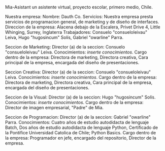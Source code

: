 Mia-Asistant
un asistente virtual, proyecto escolar, primero medio, Chile.

Nuestra empresa:
Nombre: Dauth Co.
Servicios: Nuestra empresa presta servicios de programacion general, de marketing y de diseño de interfaces.
Direccion de la empresa: Alacena debajo de la Escalera, Privet Drive 4, Little Whinging, Surrey, Inglaterra
Trabajadores: Consuelo "consueloleivau" Leiva, Hugo "hugosincum" Solís, Gabriel "owarline" Parra.

Seccion de Marketing:
Director (a) de la seccion: Consuelo "consueloleivau" Leiva.
Conocimientos: *inserte conocimientos*.
Cargo dentro de la empresa: Directora de marketing, Directora creativa, Cara principal de la empresa, encargada del diseño de presentaciones.

Seccion Creativa:
Director (a) de la seccion: Consuelo "consueloleivau" Leiva.
Conocimientos: *inserte conocimientos*.
Cargo dentro de la empresa: Directora de marketing, Directora creativa, Cara principal de la empresa, encargada del diseño de presentaciones.

Seccion de la Visual:
Director (a) de la seccion: Hugo "hugosincum" Solís.
Conocimientos: *inserte conocimientos*.
Cargo dentro de la empresa: Director de imagen empresarial, "Padre" de Mia.

Seccion de Programacion:
Director (a) de la seccion: Gabriel "owarline" Parra.
Conocimientos: Cuatro años de estudio autodidacta de lenguaje Batch, Dos años de estudio autodidacta de lenguaje Python, Certificado de la Pontifice Universidad  Catolica de Chile; Python Basics.
Cargo dentro de la empresa: Programador en jefe, encargado del repositorio, Director de la empresa.
